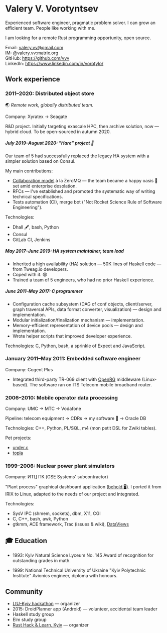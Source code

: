 # Valery V. Vorotyntsev

Experienced software engineer, pragmatic problem solver.  I can grow an efficient team.  People like working with me.

I am looking for a remote Rust programming opportunity, open source.

Email: valery.vv@gmail.com <br>
IM: @valery.vv:matrix.org <br>
GitHub: https://github.com/vvv <br>
LinkedIn: https://www.linkedin.com/in/vorotylo/

## Work experience

### 2011–2020: Distributed object store

:earth_asia: _Remote work, globally distributed team._

Company: Xyratex → Seagate

R&D project.  Initially targeting exascale HPC, then archive solution, now — hybrid cloud.  To be open-sourced in autumn 2020.

##### July 2019–August 2020: "Hare" project :rabbit:

Our team of 5 had successfully replaced the legacy HA system with a simpler solution based on Consul.

My main contributions:
* [Collaboration model](http://hintjens.com/blog:23) à la ZeroMQ — the team became a happy oasis :palm_tree: set amid enterprise desolation.
* RFCs — I've established and promoted the systematic way of writing technical specifications.
* Tests automation (CI), merge bot ("Not Rocket Science Rule of Software Engineering").

Technologies:
- Dhall :fountain_pen:, bash, Python
- Consul
- GitLab CI, Jenkins

##### May 2017–June 2019: HA system maintainer, team lead

* Inherited a high availability (HA) solution — 50K lines of Haskell code — from Tweag.io developers.
* Coped with it. :sunglasses:
* Trained a team of 5 engineers, who had no prior Haskell experience.

##### June 2011–May 2017: C programmer

* Configuration cache subsystem (DAG of conf objects, client/server, graph traversal APIs, data format converter, visualization) — design and implementation.
* Modular initialization/finalization mechanism — implementation.
* Memory-efficient representation of device pools — design and implementation.
* Wrote helper scripts that improved developer experience.

Technologies: C, Python, bash, a sprinkle of Expect and JavaScript.

### January 2011–May 2011: Embedded software engineer

Company: Cogent Plus

* Integrated third-party TR-069 client with [OpenRG](https://web.archive.org/web/20110515113200/http://www.jungo.com/openrg/pr_openrg.html) middleware (Linux-based).  The software ran on ITS Telecom mobile broadband router.

### 2006–2010: Mobile operator data processing

Company: UMC → MTC → Vodafone

Pipeline: telecom equipment → CDRs → my software :wave: → Oracle DB

Technologies: C++, Python, PL/SQL, m4 (mon petit DSL for Zwiki tables).

Pet projects:
* [under.c](https://github.com/vvv/under.c)
* [topla](https://github.com/vvv/topla)

### 1999–2006: Nuclear power plant simulators

Company: ИТЦ ПК (GSE Systems' subcontractor)

"Plant process" graphical dashboard application ([behold :desktop_computer:](https://www.youtube.com/watch?v=L_WoXBLTCLs&t=51s)).  I ported it from IRIX to Linux, adapted to the needs of our project and integrated.

Technologies:
- SysV IPC (shmem, sockets), dbm, X11, CGI
- C, C++, bash, awk, Python
- gtkmm, ACE framework, Trac (issues & wiki), [DataViews](https://www.prs.de/dataviews%E2%84%A2)

## :mortar_board: Education

* 1993: Kyiv Natural Science Lyceum No. 145
  Award of recognition for outstanding grades in math.

* 1999: National Technical University of Ukraine "Kyiv Polytechnic Institute"
  Avionics engineer, diploma with honours.

## Community

* [LtU-Kyiv hackathon](https://wiki.haskell.org/LtU-Kiev/Hackathon) — organizer
* 2015: DroidPlanner app (Android) — volunteer, accidental team leader
* Haskell study group
* Elm study group
* [Rust Hack & Learn, Kyiv](https://kyivlambda.com/rust-hack-and-learn/README_en) — organizer
